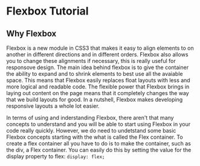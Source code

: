 # Flexbox Tutorial 

## Why Flexbox

Flexbox is a new module in CSS3 that makes it easy to align elements to on another in different directions and in different orders. Flexbox also allows you to change these alignments if necessary, this is really useful for responsove design. The main idea behind flexbox is to give the container the ability to expand and to shrink elements to best use all the avaiable space. This means that Flexbox easily replaces float layouts with less and more logical and readable code. The flexible power that Flexbox brings in laying out content on the page means that it completely changes the way that we build layouts for good. In a nutshell, Flexbox makes developing responsive layouts a whole lot easier. 

In terms of using and inderstanding Flexbox, there aren't that many concepts to understand and you will be able to start using Flexbox in your code really quickly. However, we do need to undetstand some basic Flexbox concepts starting with the what is called the Flex container. To create a flex container all you have to do is to make the container, such as the div, a Flex container. You can easily do this by setting the value for the display property to flex: `display: flex;`


